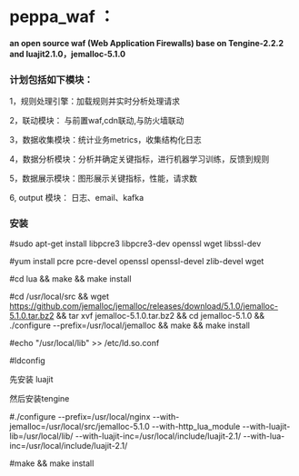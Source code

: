 # peppa_waf ：

#### an open source waf (Web Application Firewalls) base on Tengine-2.2.2 and luajit2.1.0，jemalloc-5.1.0
### 计划包括如下模块：

1，规则处理引擎：加载规则并实时分析处理请求

2，联动模块： 与前置waf,cdn联动,与防火墙联动

3，数据收集模块：统计业务metrics，收集结构化日志

4，数据分析模块：分析并确定关键指标，进行机器学习训练，反馈到规则

5，数据展示模块：图形展示关键指标，性能，请求数

6, output 模块： 日志、email、kafka

### 安装

#sudo apt-get install libpcre3 libpcre3-dev openssl wget libssl-dev

#yum install pcre pcre-devel openssl openssl-devel zlib-devel wget

#cd lua && make && make install

#cd /usr/local/src && wget https://github.com/jemalloc/jemalloc/releases/download/5.1.0/jemalloc-5.1.0.tar.bz2 && tar xvf jemalloc-5.1.0.tar.bz2 && cd jemalloc-5.1.0 && ./configure --prefix=/usr/local/jemalloc && make && make install

#echo "/usr/local/lib" >> /etc/ld.so.conf

#ldconfig

先安装 luajit

然后安装tengine

#./configure --prefix=/usr/local/nginx --with-jemalloc=/usr/local/src/jemalloc-5.1.0 --with-http_lua_module --with-luajit-lib=/usr/local/lib/ --with-luajit-inc=/usr/local/include/luajit-2.1/ --with-lua-inc=/usr/local/include/luajit-2.1/ 

#make && make install




